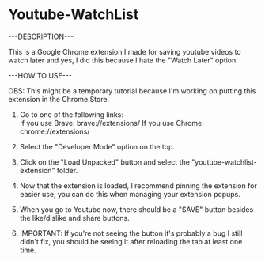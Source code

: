 # Youtube-WatchList

---DESCRIPTION---

This is a Google Chrome extension I made for saving youtube videos to watch later and yes, I did this because I hate the "Watch Later" option.

---HOW TO USE---

OBS: This might be a temporary tutorial because I'm working on putting this extension in the Chrome Store.

1. Go to one of the following links:         
        If you use Brave: brave://extensions/ 
        If you use Chrome: chrome://extensions/

2. Select the "Developer Mode" option on the top.

3. Click on the "Load Unpacked" button and select the "youtube-watchlist-extension" folder.

4. Now that the extension is loaded, I recommend pinning the extension for easier use, you can do this when managing your extension popups.

5. When you go to Youtube now, there should be a "SAVE" button besides the like/dislike and share buttons. 

6. IMPORTANT: If you're not seeing the button it's probably a bug I still didn't fix, you should be seeing it after reloading the tab at least one time.

